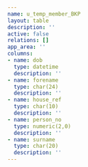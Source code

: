 ```yaml
---
name: u_temp_member_BKP
layout: table
description: ''
active: false
relations: []
app_area: ''
columns:
- name: dob
  type: datetime
  description: ''
- name: forename
  type: char(24)
  description: ''
- name: house_ref
  type: char(10)
  description: ''
- name: person_no
  type: numeric(2,0)
  description: ''
- name: surname
  type: char(20)
  description: ''
---
```


